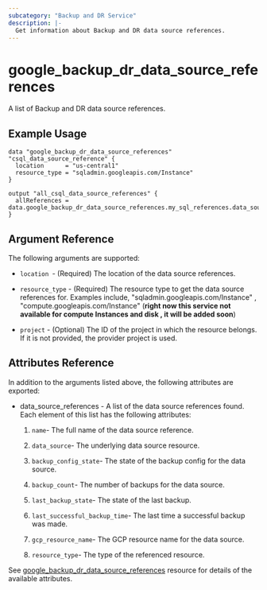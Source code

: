 ```yaml
---
subcategory: "Backup and DR Service"
description: |-
  Get information about Backup and DR data source references.
---
```


# google_backup_dr_data_source_references

A list of Backup and DR data source references.

## Example Usage

```hcl
data "google_backup_dr_data_source_references" "csql_data_source_reference" {
  location      = "us-central1"
  resource_type = "sqladmin.googleapis.com/Instance"
}

output "all_csql_data_source_references" {
  allReferences = data.google_backup_dr_data_source_references.my_sql_references.data_source_references
}
```

## Argument Reference

The following arguments are supported:

*   `location `- (Required) The location of the data source references.
    
*   `resource_type` - (Required) The resource type to get the data source references for. Examples include, "sqladmin.googleapis.com/Instance" , "compute.googleapis.com/Instance" (**right now this service not available for compute Instances and disk , it will be added soon**)
    
*   `project` - (Optional) The ID of the project in which the resource belongs. If it is not provided, the provider project is used.
    

## Attributes Reference

In addition to the arguments listed above, the following attributes are exported:

* data\_source\_references - A list of the data source references found. Each element of this list has the following attributes:
    
  1.   `name`- The full name of the data source reference.
        
  2.   `data_source`- The underlying data source resource.
        
  3.   `backup_config_state`- The state of the backup config for the data source.
        
  4.   `backup_count`- The number of backups for the data source.
        
  5.   `last_backup_state`- The state of the last backup.
        
  6.   `last_successful_backup_time`- The last time a successful backup was made.
        
  7.  `gcp_resource_name`- The GCP resource name for the data source.
        
  8.   `resource_type`- The type of the referenced resource.

See [google_backup_dr_data_source_references](https://registry.terraform.io/providers/hashicorp/google/latest/docs/resources/backup_dr_data_source_references) resource for details of the available attributes.
